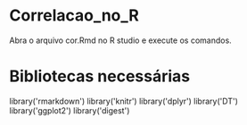 # Correlacao_no_R

Abra o arquivo cor.Rmd no R studio e execute os comandos.

# Bibliotecas necessárias
library('rmarkdown')
library('knitr')
library('dplyr')
library('DT')
library('ggplot2')
library('digest')
